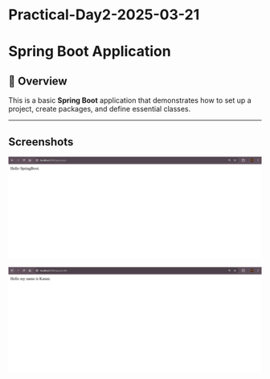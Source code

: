 # Practical-Day2-2025-03-21
# Spring Boot Application

## 📌 Overview
This is a basic **Spring Boot** application that demonstrates how to set up a project, create packages, and define essential classes.

---




## Screenshots

![Image](/outputs/1.PNG)

![Image](/outputs/2.PNG)